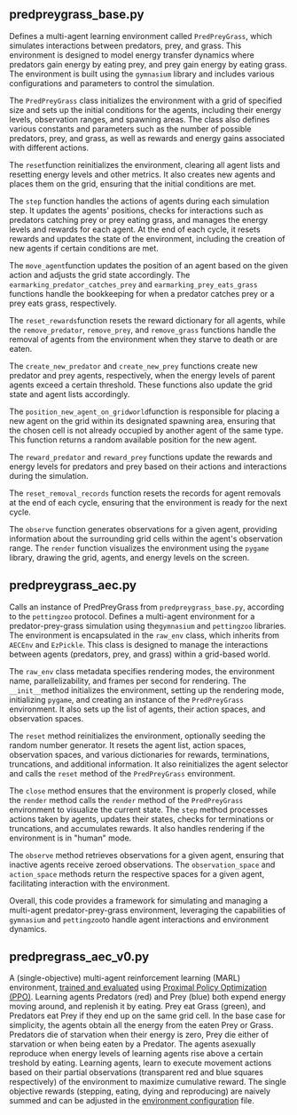 ## predpreygrass_base.py
Defines a multi-agent learning environment called `PredPreyGrass`, which simulates interactions between predators, prey, and grass. This environment is designed to model energy transfer dynamics where predators gain energy by eating prey, and prey gain energy by eating grass. The environment is built using the `gymnasium` library and includes various configurations and parameters to control the simulation.

The `PredPreyGrass` class initializes the environment with a grid of specified size and sets up the initial conditions for the agents, including their energy levels, observation ranges, and spawning areas. The class also defines various constants and parameters such as the number of possible predators, prey, and grass, as well as rewards and energy gains associated with different actions.


The `reset`function reinitializes the environment, clearing all agent lists and resetting energy levels and other metrics. It also creates new agents and places them on the grid, ensuring that the initial conditions are met.

The `step` function handles the actions of agents during each simulation step. It updates the agents' positions, checks for interactions such as predators catching prey or prey eating grass, and manages the energy levels and rewards for each agent. At the end of each cycle, it resets rewards and updates the state of the environment, including the creation of new agents if certain conditions are met.

The `move_agent`function updates the position of an agent based on the given action and adjusts the grid state accordingly. The `earmarking_predator_catches_prey` and `earmarking_prey_eats_grass` functions handle the bookkeeping for when a predator catches prey or a prey eats grass, respectively.

The `reset_rewards`function resets the reward dictionary for all agents, while the `remove_predator`, `remove_prey`, and `remove_grass` functions handle the removal of agents from the environment when they starve to death or are eaten.

The `create_new_predator` and `create_new_prey` functions create new predator and prey agents, respectively, when the energy levels of parent agents exceed a certain threshold. These functions also update the grid state and agent lists accordingly.

The `position_new_agent_on_gridworld`function is responsible for placing a new agent on the grid within its designated spawning area, ensuring that the chosen cell is not already occupied by another agent of the same type. This function returns a random available position for the new agent.


The `reward_predator` and `reward_prey` functions update the rewards and energy levels for predators and prey based on their actions and interactions during the simulation.

The `reset_removal_records` function resets the records for agent removals at the end of each cycle, ensuring that the environment is ready for the next cycle.

The `observe` function generates observations for a given agent, providing information about the surrounding grid cells within the agent's observation range. The `render` function visualizes the environment using the `pygame` library, drawing the grid, agents, and energy levels on the screen.

## predpreygrass_aec.py

Calls an instance of PredPreyGrass from `predpreygrass_base.py`, according to the `pettingzoo` protocol. Defines a multi-agent environment for a predator-prey-grass simulation using the`gymnasium` and `pettingzoo` libraries. The environment is encapsulated in the `raw_env` class, which inherits from `AECEnv` and `EzPickle`. This class is designed to manage the interactions between agents (predators, prey, and grass) within a grid-based world.

The `raw_env` class metadata specifies rendering modes, the environment name, parallelizability, and frames per second for rendering. The `__init__`method initializes the environment, setting up the rendering mode, initializing `pygame`, and creating an instance of the `PredPreyGrass` environment. It also sets up the list of agents, their action spaces, and observation spaces.

The `reset` method reinitializes the environment, optionally seeding the random number generator. It resets the agent list, action spaces, observation spaces, and various dictionaries for rewards, terminations, truncations, and additional information. It also reinitializes the agent selector and calls the `reset` method of the `PredPreyGrass` environment.

The `close` method ensures that the environment is properly closed, while the `render` method calls the `render` method of the `PredPreyGrass` environment to visualize the current state. The `step` method processes actions taken by agents, updates their states, checks for terminations or truncations, and accumulates rewards. It also handles rendering if the environment is in "human" mode.

The `observe` method retrieves observations for a given agent, ensuring that inactive agents receive zeroed observations. The `observation_space` and `action_space` methods return the respective spaces for a given agent, facilitating interaction with the environment.

Overall, this code provides a framework for simulating and managing a multi-agent predator-prey-grass environment, leveraging the capabilities of `gymnasium` and `pettingzoo`to handle agent interactions and environment dynamics.


## predpregrass_aec_v0.py
A (single-objective) multi-agent reinforcement learning (MARL) environment, 
[trained and evaluated](https://github.com/doesburg11/PredPreyGrass/tree/main/predpreygrass/optimizations/so_predpreygrass_v0) 
using [Proximal Policy Optimization (PPO)](https://stable-baselines3.readthedocs.io/en/master/modules/ppo.html). 
Learning agents Predators (red) and Prey (blue) both expend energy moving around, and replenish it by eating. 
Prey eat Grass (green), and Predators eat Prey if they end up on the same grid cell. In the base case for simplicity, 
the agents obtain all the energy from the eaten Prey or Grass. Predators die of starvation when their energy is zero, 
Prey die either of starvation or when being eaten by a Predator. The agents asexually reproduce when energy levels of 
learning agents rise above a certain treshold by eating. Learning agents, learn to execute movement actions based on 
their partial observations (transparent red and blue squares respectively) of the environment to maximize cumulative reward. 
The single objective rewards (stepping, eating, dying and reproducing) are naively summed and can be adjusted in the 
[environment configuration](https://github.com/doesburg11/PredPreyGrass/blob/main/predpreygrass/envs/_so_predpreygrass_v0/config/so_config_predpreygrass.py) file. 

